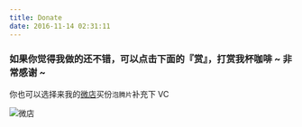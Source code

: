 ```yaml
---
title: Donate
date: 2016-11-14 02:31:11
---
```

### 如果你觉得我做的还不错，可以点击下面的『赏』，打赏我杯咖啡 ~ 非常感谢 ~

你也可以选择来我的[微店](https://weidian.com/?userid=344947433)买份`泡腾片`补充下 VC

<img src="/img/weidian.jpg" style="width: auto; margin: 0 auto;" alt="微店">